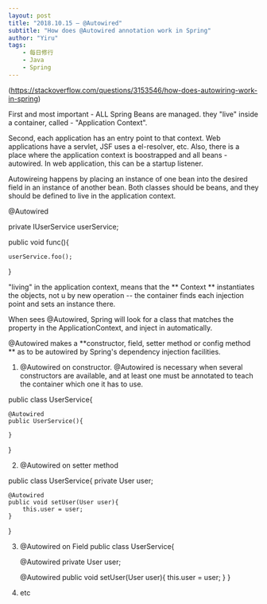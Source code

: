 ```yaml
---
layout: post
title: "2018.10.15 — @Autowired"
subtitle: "How does @Autowired annotation work in Spring"
author: "Yiru"
tags: 
    - 每日修行
    - Java
    - Spring
---
```



(https://stackoverflow.com/questions/3153546/how-does-autowiring-work-in-spring)

First and most important - ALL Spring Beans are managed. they "live" inside a container, called - "Application Context".

Second, each application has an entry point to that context. Web applications have a servlet, JSF uses a el-resolver, etc. Also, there is a place where the application context is boostrapped and all beans - autowired. In web application, this can be a startup listener.

Autowireing happens by placing an instance of one bean into the desired field in an instance of another bean. Both classes should be beans, and they should be defined to live in the application context.


@Autowired

private IUserService userService;

public void func(){

    userService.foo();

}


"living" in the application context, means that the ** Context ** instantiates the objects, not u by new operation -- the container finds each injection point and sets an instance there.

When sees @Autowired, Spring will look for a class that matches the property in the ApplicationContext, and inject in automatically. 


@Autowired makes a **constructor, field, setter method or config method ** as to be autowired by Spring's dependency injection facilities.


1. @Autowired on constructor. @Autowired is necessary when several constructors are available, and at least one must be annotated to teach the container which one it has to use.

public class UserService{
    
    @Autowired
    public UserService(){

    }

}

2. @Autowired on setter method

public class UserService{
    private User user;

    @Autowired
    public void setUser(User user){
        this.user = user;
    }
}

3. @Autowired on Field
public class UserService{

    @Autowired
    private User user;

    @Autowired
    public void setUser(User user){
        this.user = user;
    }
}

4. etc

